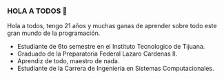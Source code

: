 ### HOLA A TODOS 👋


Hola a todos, tengo 21 años y muchas ganas de aprender sobre todo este gran mundo de la programación.  

- Estudiante de 6to semestre en el Instituto Tecnologico de Tijuana. 
- Graduado de la Preparatoria Federal Lazaro Cardenas II.
- Aprendiz de todo, maestro de nada. 
- Estudiante de la Carrera de Ingeniería en Sistemas Computacionales. 


